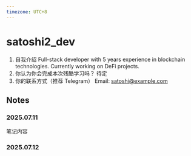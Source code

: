 ```yaml
---
timezone: UTC+8
---
```


# satoshi2_dev

1. 自我介绍
   Full-stack developer with 5 years experience in blockchain technologies. Currently working on DeFi projects.
2. 你认为你会完成本次残酷学习吗？
   待定
3. 你的联系方式（推荐 Telegram）
   Email: satoshi@example.com

## Notes

### 2025.07.11

笔记内容

### 2025.07.12

